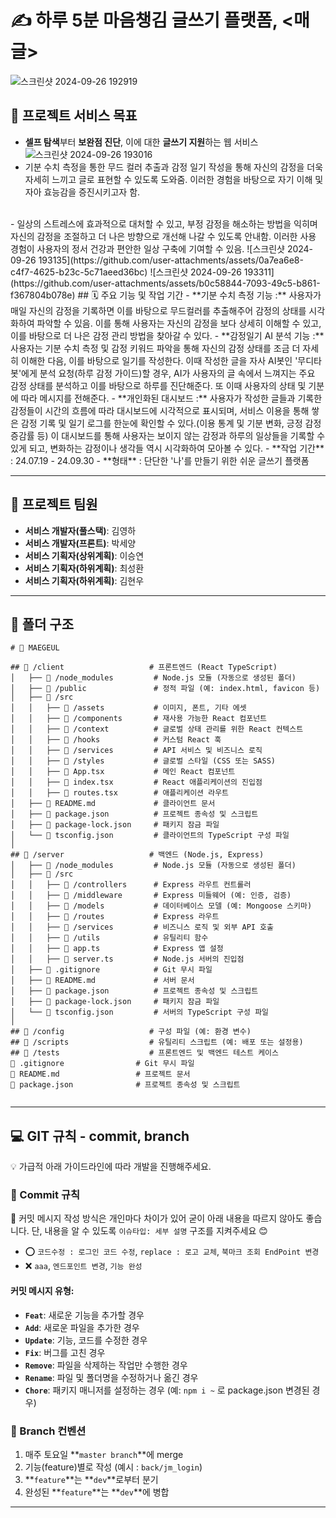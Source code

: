 
# ✍️ 하루 5분 마음챙김 글쓰기 플랫폼, <매글>
![스크린샷 2024-09-26 192919](https://github.com/user-attachments/assets/f575d4fc-aa12-4c69-ade8-70197f0e9366)

## 🌟 프로젝트 서비스 목표
- **셀프 탐색**부터 **보완점 진단**, 이에 대한 **글쓰기 지원**하는 웹 서비스
![스크린샷 2024-09-26 193016](https://github.com/user-attachments/assets/62445dff-b127-4105-be21-d306528f388a)
- 기분 수치 측정을 통한 무드 컬러 추출과 감정 일기 작성을 통해 자신의 감정을 더욱 자세히 느끼고 글로 표현할 수 있도록 도와줌. 이러한 경험을 바탕으로 자기 이해 및 자아 효능감을 증진시키고자 함.

<br/>
- 일상의 스트레스에 효과적으로 대처할 수 있고, 부정 감정을 해소하는 방법을 익히며 자신의 감정을 조절하고 더 나은 방향으로 개선해 나갈 수 있도록 안내함. 이러한 사용 경험이 사용자의 정서 건강과 편안한 일상 구축에 기여할 수 있음.
![스크린샷 2024-09-26 193135](https://github.com/user-attachments/assets/0a7ea6e8-c4f7-4625-b23c-5c71aeed36bc)
![스크린샷 2024-09-26 193311](https://github.com/user-attachments/assets/b0c58844-7093-49c5-b861-f367804b078e)
## 🗓️ 주요 기능 및 작업 기간
- **기분 수치 측정 기능 :** 사용자가 매일 자신의 감정을 기록하면 이를 바탕으로 무드컬러를 추출해주어 감정의 상태를 시각화하여 파악할 수 있음. 이를 통해 사용자는 자신의 감정을 보다 상세히 이해할 수 있고, 이를 바탕으로 더 나은 감정 관리 방법을 찾아갈 수 있다.
- **감정일기 AI 분석 기능 :** 사용자는 기분 수치 측정 및 감정 키워드 파악을 통해 자신의 감정 상태를 조금 더 자세히 이해한 다음, 이를 바탕으로 일기를 작성한다. 이때 작성한 글을 자사 AI봇인 '무디타봇'에게 분석 요청(하루 감정 가이드)할 경우, AI가 사용자의 글 속에서 느껴지는 주요 감정 상태를 분석하고 이를 바탕으로 하루를 진단해준다. 또 이때 사용자의 상태 및 기분에 따라 메시지를 전해준다.
- **개인화된 대시보드 :** 사용자가 작성한 글들과 기록한 감정들이 시간의 흐름에 따라 대시보드에 시각적으로 표시되며, 서비스 이용을 통해 쌓은 감정 기록 및 일기 로그를 한눈에 확인할 수 있다.(이용 통계 및 기분 변화, 긍정 감정 증감률 등) 이 대시보드를 통해 사용자는 보이지 않는 감정과 하루의 일상들을 기록할 수 있게 되고, 변화하는 감정이나 생각들 역시 시각화하여 모아볼 수 있다.
- **작업 기간** : 24.07.19 - 24.09.30
- **형태** : 단단한 '나'를 만들기 위한 쉬운 글쓰기 플랫폼

---

## 👥 프로젝트 팀원

- **서비스 개발자(풀스택)**: 김영하
- **서비스 개발자(프론트)**: 박세양
- **서비스 기획자(상위계획)**: 이승연
- **서비스 기획자(하위계획)**: 최성환
- **서비스 기획자(하위계획)**: 김현우

---

## 📁 폴더 구조

```
# 📂 MAEGEUL

## 📁 /client                   # 프론트엔드 (React TypeScript)
│   ├── 📁 /node_modules         # Node.js 모듈 (자동으로 생성된 폴더)
│   ├── 📁 /public               # 정적 파일 (예: index.html, favicon 등)
│   ├── 📁 /src
│   │   ├── 📁 /assets           # 이미지, 폰트, 기타 에셋
│   │   ├── 📁 /components       # 재사용 가능한 React 컴포넌트
│   │   ├── 📁 /context          # 글로벌 상태 관리를 위한 React 컨텍스트
│   │   ├── 📁 /hooks            # 커스텀 React 훅
│   │   ├── 📁 /services         # API 서비스 및 비즈니스 로직
│   │   ├── 📁 /styles           # 글로벌 스타일 (CSS 또는 SASS)
│   │   ├── 📝 App.tsx           # 메인 React 컴포넌트
│   │   ├── 📝 index.tsx         # React 애플리케이션의 진입점
│   │   ├── 📝 routes.tsx        # 애플리케이션 라우트
│   ├── 📝 README.md             # 클라이언트 문서
│   ├── 📝 package.json          # 프로젝트 종속성 및 스크립트
│   ├── 📝 package-lock.json     # 패키지 잠금 파일
│   └── 📝 tsconfig.json         # 클라이언트의 TypeScript 구성 파일
│
## 📁 /server                   # 백엔드 (Node.js, Express)
│   ├── 📁 /node_modules         # Node.js 모듈 (자동으로 생성된 폴더)
│   ├── 📁 /src
│   │   ├── 📁 /controllers      # Express 라우트 컨트롤러
│   │   ├── 📁 /middleware       # Express 미들웨어 (예: 인증, 검증)
│   │   ├── 📁 /models           # 데이터베이스 모델 (예: Mongoose 스키마)
│   │   ├── 📁 /routes           # Express 라우트
│   │   ├── 📁 /services         # 비즈니스 로직 및 외부 API 호출
│   │   ├── 📁 /utils            # 유틸리티 함수
│   │   ├── 📝 app.ts            # Express 앱 설정
│   │   ├── 📝 server.ts         # Node.js 서버의 진입점
│   ├── 📝 .gitignore            # Git 무시 파일
│   ├── 📝 README.md             # 서버 문서
│   ├── 📝 package.json          # 프로젝트 종속성 및 스크립트
│   ├── 📝 package-lock.json     # 패키지 잠금 파일
│   └── 📝 tsconfig.json         # 서버의 TypeScript 구성 파일
│
## 📁 /config                   # 구성 파일 (예: 환경 변수)
## 📁 /scripts                  # 유틸리티 스크립트 (예: 배포 또는 설정용)
## 📁 /tests                    # 프론트엔드 및 백엔드 테스트 케이스
📝 .gitignore                # Git 무시 파일
📝 README.md                 # 프로젝트 문서
📝 package.json              # 프로젝트 종속성 및 스크립트


```

---

## 💻 GIT 규칙 - commit, branch

💡 가급적 아래 가이드라인에 따라 개발을 진행해주세요.

### 📝 Commit 규칙

📢 커밋 메시지 작성 방식은 개인마다 차이가 있어 굳이 아래 내용을 따르지 않아도 좋습니다. 단, 내용을 알 수 있도록 `이슈타입: 세부 설명` 구조를 지켜주세요 😊

- ⭕ `코드수정 : 로그인 코드 수정`, `replace : 로고 교체`, `북마크 조회 EndPoint 변경`
- ❌ `aaa`, `엔드포인트 변경`, `기능 완성`

#### 커밋 메시지 유형:

- **`Feat`**: 새로운 기능을 추가할 경우
- **`Add`**: 새로운 파일을 추가한 경우
- **`Update`**: 기능, 코드를 수정한 경우
- **`Fix`**: 버그를 고친 경우
- **`Remove`**: 파일을 삭제하는 작업만 수행한 경우
- **`Rename`**: 파일 및 폴더명을 수정하거나 옮긴 경우
- **`Chore`**: 패키지 매니저를 설정하는 경우 (예: `npm i ~` 로 package.json 변경된 경우)

### 🌿 Branch 컨벤션

1. 매주 토요일 **`master branch`**에 merge 
2. 기능(feature)별로 작성 (예시 : `back/jm_login`)
3. **`feature`**는 **`dev`**로부터 분기
4. 완성된 **`feature`**는 **`dev`**에 병합

---
